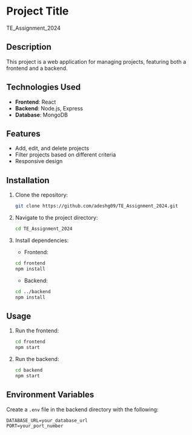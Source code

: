 # Project Title

TE_Assignment_2024

## Description

This project is a web application for managing projects, featuring both a frontend and a backend.

## Technologies Used

- **Frontend**: React
- **Backend**: Node.js, Express
- **Database**: MongoDB

## Features

- Add, edit, and delete projects
- Filter projects based on different criteria
- Responsive design

## Installation

1. Clone the repository:
   ```bash
   git clone https://github.com/adeshg09/TE_Assignment_2024.git
   ```
   
2. Navigate to the project directory:
   ```bash
   cd TE_Assignment_2024
   ```

3. Install dependencies:

   - Frontend:
   ```bash
   cd frontend
   npm install
   ```

   - Backend:
   ```bash
   cd ../backend
   npm install
   ```

## Usage

1. Run the frontend:
   ```bash
   cd frontend
   npm start
   ```

2. Run the backend:
   ```bash
   cd backend
   npm start
   ```

## Environment Variables

Create a `.env` file in the backend directory with the following:
```
DATABASE_URL=your_database_url
PORT=your_port_number
```


